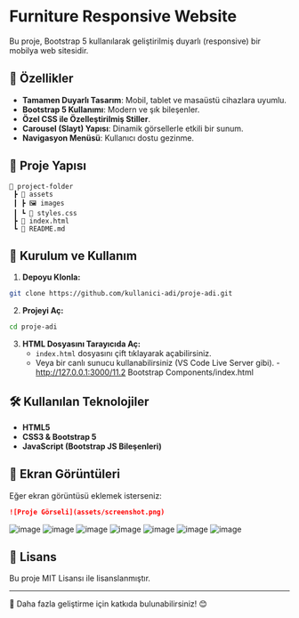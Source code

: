 # Furniture Responsive Website

Bu proje, Bootstrap 5 kullanılarak geliştirilmiş duyarlı (responsive) bir mobilya web sitesidir. 

## 🚀 Özellikler
- **Tamamen Duyarlı Tasarım**: Mobil, tablet ve masaüstü cihazlara uyumlu.
- **Bootstrap 5 Kullanımı**: Modern ve şık bileşenler.
- **Özel CSS ile Özelleştirilmiş Stiller**.
- **Carousel (Slayt) Yapısı**: Dinamik görsellerle etkili bir sunum.
- **Navigasyon Menüsü**: Kullanıcı dostu gezinme.

## 📂 Proje Yapısı
```
📂 project-folder
 ┣ 📂 assets
 ┃ ┣ 🖼 images
 ┃ ┗ 🎨 styles.css
 ┣ 📜 index.html
 ┗ 📜 README.md
```

## 🔧 Kurulum ve Kullanım
1. **Depoyu Klonla:**
```sh
git clone https://github.com/kullanici-adi/proje-adi.git
```
2. **Projeyi Aç:**
```sh
cd proje-adi
```
3. **HTML Dosyasını Tarayıcıda Aç:**
   - `index.html` dosyasını çift tıklayarak açabilirsiniz.
   - Veya bir canlı sunucu kullanabilirsiniz (VS Code Live Server gibi).
   -http://127.0.0.1:3000/11.2 Bootstrap Components/index.html

## 🛠 Kullanılan Teknolojiler
- **HTML5**
- **CSS3 & Bootstrap 5**
- **JavaScript (Bootstrap JS Bileşenleri)**

## 📌 Ekran Görüntüleri
Eğer ekran görüntüsü eklemek isterseniz:
```md
![Proje Görseli](assets/screenshot.png)
```
![image](https://github.com/user-attachments/assets/1413b14f-07fc-4d35-b752-87389f6713cb)
![image](https://github.com/user-attachments/assets/a7a156f3-cd5a-467c-a327-ec3d390ab4f7)
![image](https://github.com/user-attachments/assets/3bf32ef9-6749-4b0e-8128-c68253561ce2)
![image](https://github.com/user-attachments/assets/0e305653-0190-4bfa-9930-39b713fe7fa6)
![image](https://github.com/user-attachments/assets/2196455b-8a9e-4baa-be94-50ed4ad0bef6)
![image](https://github.com/user-attachments/assets/2ef4c6d5-bf93-4e7a-a2ad-0288a31064ed)
![image](https://github.com/user-attachments/assets/559f71b3-797a-4b8f-89d2-e46ebb0bf415)







## 📄 Lisans
Bu proje MIT Lisansı ile lisanslanmıştır.

---
📌 Daha fazla geliştirme için katkıda bulunabilirsiniz! 😊

